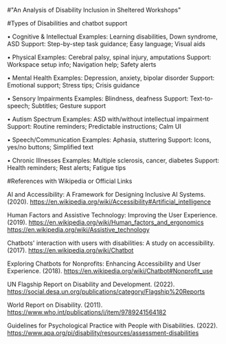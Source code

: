 #"An Analysis of Disability Inclusion in Sheltered Workshops"

#Types of Disabilities and chatbot support

•	Cognitive & Intellectual
Examples: Learning disabilities, Down syndrome, ASD
Support: Step-by-step task guidance; Easy language; Visual aids

•	Physical
Examples: Cerebral palsy, spinal injury, amputations
Support: Workspace setup info; Navigation help; Safety alerts

•	Mental Health
Examples: Depression, anxiety, bipolar disorder
Support: Emotional support; Stress tips; Crisis guidance

•	Sensory Impairments
Examples: Blindness, deafness
Support: Text-to-speech; Subtitles; Gesture support

•	Autism Spectrum
Examples: ASD with/without intellectual impairment
Support: Routine reminders; Predictable instructions; Calm UI

•	Speech/Communication
Examples: Aphasia, stuttering
Support: Icons, yes/no buttons; Simplified text

•	Chronic Illnesses
Examples: Multiple sclerosis, cancer, diabetes
Support: Health reminders; Rest alerts; Fatigue tips


#References with Wikipedia or Official Links

AI and Accessibility: A Framework for Designing Inclusive AI Systems. (2020).
https://en.wikipedia.org/wiki/Accessibility#Artificial_intelligence

Human Factors and Assistive Technology: Improving the User Experience. (2019).
https://en.wikipedia.org/wiki/Human_factors_and_ergonomics
https://en.wikipedia.org/wiki/Assistive_technology

Chatbots' interaction with users with disabilities: A study on accessibility. (2017).
https://en.wikipedia.org/wiki/Chatbot

Exploring Chatbots for Nonprofits: Enhancing Accessibility and User Experience. (2018).
https://en.wikipedia.org/wiki/Chatbot#Nonprofit_use

UN Flagship Report on Disability and Development. (2022).
https://social.desa.un.org/publications/category/Flagship%20Reports

World Report on Disability. (2011).
https://www.who.int/publications/i/item/9789241564182

Guidelines for Psychological Practice with People with Disabilities. (2022).
https://www.apa.org/pi/disability/resources/assessment-disabilities





